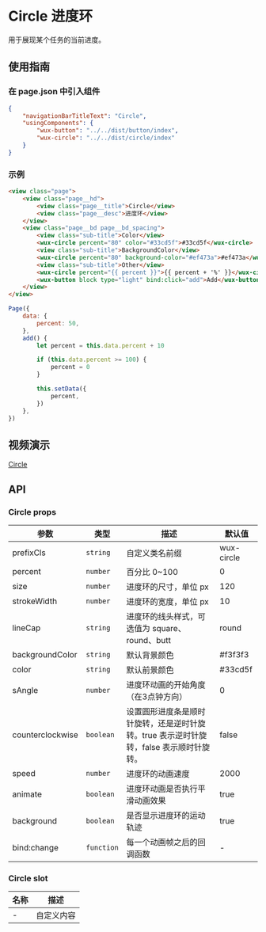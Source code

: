 # Circle 进度环

用于展现某个任务的当前进度。

## 使用指南

### 在 page.json 中引入组件

```json
{
    "navigationBarTitleText": "Circle",
    "usingComponents": {
        "wux-button": "../../dist/button/index",
        "wux-circle": "../../dist/circle/index"
    }
}
```

### 示例

```html
<view class="page">
    <view class="page__hd">
        <view class="page__title">Circle</view>
        <view class="page__desc">进度环</view>
    </view>
    <view class="page__bd page__bd_spacing">
        <view class="sub-title">Color</view>
        <wux-circle percent="80" color="#33cd5f">#33cd5f</wux-circle>
        <view class="sub-title">BackgroundColor</view>
        <wux-circle percent="80" background-color="#ef473a">#ef473a</wux-circle>
        <view class="sub-title">Other</view>
        <wux-circle percent="{{ percent }}">{{ percent + '%' }}</wux-circle>
        <wux-button block type="light" bind:click="add">Add</wux-button>
    </view>
</view>
```

```js
Page({
    data: {
        percent: 50,
    },
    add() {
        let percent = this.data.percent + 10

        if (this.data.percent >= 100) {
            percent = 0
        }

        this.setData({
            percent,
        })
    },
})
```

## 视频演示

[Circle](./_media/circle.mp4 ':include :type=iframe width=375px height=667px')

## API

### Circle props

| 参数 | 类型 | 描述 | 默认值 |
| --- | --- | --- | --- |
| prefixCls | <code>string</code> | 自定义类名前缀 | wux-circle |
| percent | <code>number</code> | 百分比 0~100 | 0 |
| size | <code>number</code> | 进度环的尺寸，单位 px | 120 |
| strokeWidth | <code>number</code> | 进度环的宽度，单位 px | 10 |
| lineCap | <code>string</code> | 进度环的线头样式，可选值为 square、round、butt | round |
| backgroundColor | <code>string</code> | 默认背景颜色 | #f3f3f3 |
| color | <code>string</code> | 默认前景颜色 | #33cd5f |
| sAngle | <code>number</code> | 进度环动画的开始角度（在3点钟方向） | 0 |
| counterclockwise | <code>boolean</code> | 设置圆形进度条是顺时针旋转，还是逆时针旋转。true 表示逆时针旋转，false 表示顺时针旋转。 | false |
| speed | <code>number</code> | 进度环的动画速度 | 2000 |
| animate | <code>boolean</code> | 进度环动画是否执行平滑动画效果 | true |
| background | <code>boolean</code> | 是否显示进度环的运动轨迹 | true |
| bind:change | <code>function</code> | 每一个动画帧之后的回调函数| - |

### Circle slot

| 名称 | 描述 |
| --- | --- |
| - | 自定义内容 |